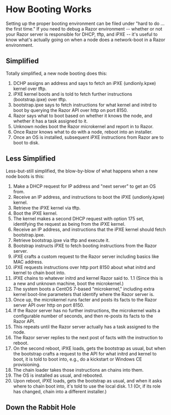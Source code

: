 # How Booting Works

Setting up the proper booting environment can be filed under "hard to do ... the first time."  If you need to debug a Razor environment -- whether or not your Razor server is responsible for DHCP, tftp, and iPXE -- it's useful to know what's actually going on when a node does a network-boot in a Razor environment.


## Simplified

Totally simplified, a new node booting does this:

  1. DCHP assigns an address and says to fetch an iPXE (undionly.kpxe) kernel over tftp.
  1. iPXE kernel boots and is told to fetch further instructions (bootstrap.ipxe) over tftp.
  1. bootstrap.ipxe says to fetch instructions for what kernel and initrd to boot by querying the Razor API over http on port 8150.
  1. Razor says what to boot based on whether it knows the node, and whether it has a task assigned to it.
  1. Unknown nodes boot the Razor microkernel and report in to Razor.
  1. Once Razor knows what to do with a node, reboot into an installer.
  1. Once an OS is installed, subsequent iPXE instructions from Razor are to boot to disk.


## Less Simplified

Less-but-still simplified, the blow-by-blow of what happens when a new node boots is this:

  1. Make a DHCP request for IP address and "next server" to get an OS from.
  1. Receive an IP address, and instructions to boot the iPXE (undionly.kpxe) kernel.
  1. Retrieve the iPXE kernel via tftp.
  1. Boot the iPXE kernel.
  1. The kernel makes a second DHCP request with option 175 set, identifying the request as being from the iPXE kernel.
  1. Receive an IP address, and instructions that the iPXE kernel should fetch bootstrap.ipxe.
  1. Retrieve bootstrap.ipxe via tftp and execute it.
  1. Bootstrap instructs iPXE to fetch booting instructions from the Razor server.
  1. iPXE crafts a custom request to the Razor server including basics like MAC address.
  1. iPXE requests instructions over http port 8150 about what initrd and kernel to chain boot into.
  1. iPXE chains to whatever initrd and kernel Razor said to.
  1.1 (Since this is a new and unknown machine, boot the microkernel.)
  1. The system boots a CentOS 7-based "microkernel," including extra kernel boot-line parameters that identify where the Razor server is.
  1. Once up, the microkernel runs facter and posts its facts to the Razor server API over http on port 8150.
  1. If the Razor server has no further instructions, the microkernel waits a configurable number of seconds, and then re-posts its facts to the Razor API.
  1. This repeats until the Razor server actually has a task assigned to the node.
  1. The Razor server replies to the next post of facts with the instruction to reboot.
  1. On the second reboot, iPXE loads, gets the bootstrap as usual, but when the bootstrap crafts a request to the API for what initrd and kernel to boot, it is told to boot into, e.g., do a kickstart or Windows CE provisioning.
  1. The chain loader takes those instructions an chains into them.
  1. The OS is installed as usual, and rebooted.
  1. Upon reboot, iPXE loads, gets the bootstrap as usual, and when it asks where to chain boot into, it's told to use the local disk.
  1.1 (Or, if its role has changed, chain into a different installer.)


## Down the Rabbit Hole

